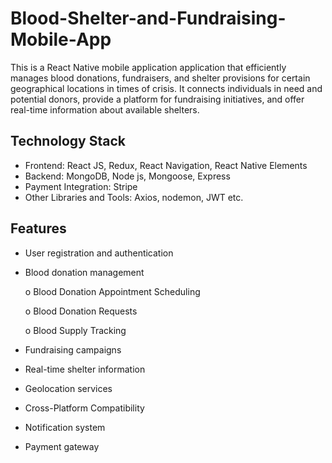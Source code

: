 # Blood-Shelter-and-Fundraising-Mobile-App
This is a React Native mobile application application that efficiently manages blood donations, fundraisers, and shelter provisions for certain geographical locations in times of crisis. It connects individuals in need and potential donors, provide a platform for fundraising initiatives, and offer real-time information about available shelters. 

## Technology Stack
* Frontend: React JS, Redux, React Navigation, React Native Elements
* Backend: MongoDB, Node js, Mongoose, Express
* Payment Integration: Stripe
* Other Libraries and Tools: Axios, nodemon, JWT etc.

## Features
 * User registration and authentication
 * Blood donation management
   
   o Blood Donation Appointment Scheduling
   
   o Blood Donation Requests
   
   o Blood Supply Tracking
   
 * Fundraising campaigns
 * Real-time shelter information
 * Geolocation services
 * Cross-Platform Compatibility
 * Notification system
 * Payment gateway
